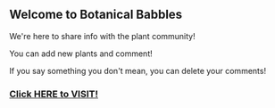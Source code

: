 ## Welcome to Botanical Babbles

We're here to share info with the plant community!

You can add new plants and comment!

If you say something you don't mean, you can delete your comments!

### [Click HERE to VISIT!](https://bbfe.herokuapp.com/)
